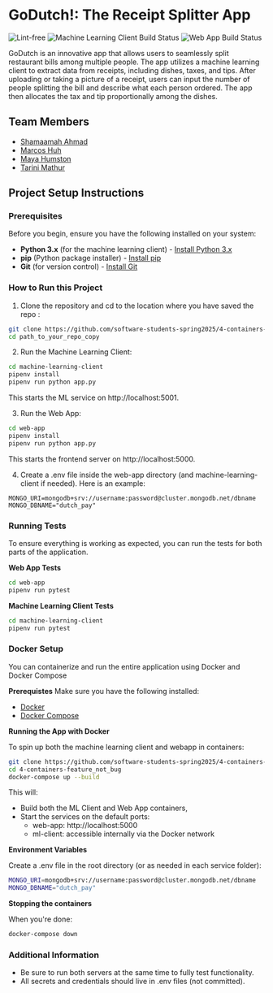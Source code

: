# GoDutch!: The Receipt Splitter App

![Lint-free](https://github.com/nyu-software-engineering/containerized-app-exercise/actions/workflows/lint.yml/badge.svg)
![Machine Learning Client Build Status](https://github.com/software-students-spring2025/4-containers-feature_not_bug/actions/workflows/mach-learn-test.yml/badge.svg)
![Web App Build Status](https://github.com/software-students-spring2025/4-containers-feature_not_bug/actions/workflows/web-app-test.yml/badge.svg)

GoDutch is an innovative app that allows users to seamlessly split restaurant bills among multiple people. The app utilizes a machine learning client to extract data from receipts, including dishes, taxes, and tips. After uploading or taking a picture of a receipt, users can input the number of people splitting the bill and describe what each person ordered. The app then allocates the tax and tip proportionally among the dishes.

## Team Members

- [Shamaamah Ahmad](https://github.com/shamaamahh)
- [Marcos Huh](https://github.com/mh6355)
- [Maya Humston](https://github.com/mayhumst)
- [Tarini Mathur](https://github.com/tmathur2005)

## Project Setup Instructions

### Prerequisites

Before you begin, ensure you have the following installed on your system:
- **Python 3.x** (for the machine learning client) - [Install Python 3.x](https://www.python.org/downloads/)
- **pip** (Python package installer) - [Install pip](https://pip.pypa.io/en/stable/)
- **Git** (for version control) - [Install Git](https://git-scm.com/)

### How to Run this Project

1. Clone the repository and cd to the location where you have saved the repo :

 ```bash
git clone https://github.com/software-students-spring2025/4-containers-feature_not_bug.git 
cd path_to_your_repo_copy
 ```
2. Run the Machine Learning Client:

```bash
cd machine-learning-client
pipenv install
pipenv run python app.py
```
This starts the ML service on http://localhost:5001.

3. Run the Web App:

```bash
cd web-app
pipenv install
pipenv run python app.py
```
This starts the frontend server on http://localhost:5000.

4. Create a .env file inside the web-app directory (and machine-learning-client if needed). Here is an example:

```dotenv
MONGO_URI=mongodb+srv://username:password@cluster.mongodb.net/dbname
MONGO_DBNAME="dutch_pay" 
```

### Running Tests
To ensure everything is working as expected, you can run the tests for both parts of the application.

**Web App Tests**

```bash
cd web-app
pipenv run pytest
```

**Machine Learning Client Tests**

``` bash
cd machine-learning-client
pipenv run pytest
```

### Docker Setup

You can containerize and run the entire application using Docker and Docker Compose

**Prerequistes**
Make sure you have the following installed:
- [Docker](https://www.docker.com/get-started/)
- [Docker Compose](https://docs.docker.com/compose/install/)

**Running the App with Docker**

To spin up both the machine learning client and webapp in containers:

``` bash
git clone https://github.com/software-students-spring2025/4-containers-feature_not_bug.git
cd 4-containers-feature_not_bug
docker-compose up --build
```

This will:
- Build both the ML Client and Web App containers,
- Start the services on the default ports:
  - web-app: http://localhost:5000
  - ml-client: accessible internally via the Docker network
 
**Environment Variables**

Create a .env file in the root directory (or as needed in each service folder):

``` bash
MONGO_URI=mongodb+srv://username:password@cluster.mongodb.net/dbname
MONGO_DBNAME="dutch_pay"
```

**Stopping the containers**

When you're done:

```bash
docker-compose down
```


### Additional Information

- Be sure to run both servers at the same time to fully test functionality.
- All secrets and credentials should live in .env files (not committed).
